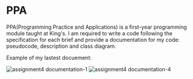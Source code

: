 # PPA

PPA(Programming Practice and Applications) is a first-year programming module taught at King's.
I am required to write a code following the specification for each brief and provide a documentation for my code: pseudocode, description and class diagram. 

Example of my lastest docuement:

![assignment4 documentation-1](https://cloud.githubusercontent.com/assets/22602022/20138209/fcd76a8e-a676-11e6-88e3-448894219d66.png)
![assignment4 documentation-4](https://cloud.githubusercontent.com/assets/22602022/20138210/fce6af30-a676-11e6-9f78-6776341b8f8e.png)
